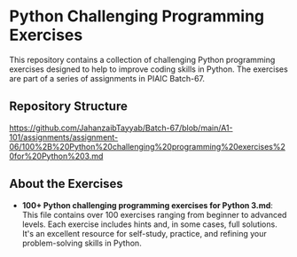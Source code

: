 # Python Challenging Programming Exercises

This repository contains a collection of challenging Python programming exercises designed to help to improve coding skills in Python. The exercises are part of a series of assignments in PIAIC Batch-67.

## Repository Structure

https://github.com/JahanzaibTayyab/Batch-67/blob/main/A1-101/assignments/assignment-06/100%2B%20Python%20challenging%20programming%20exercises%20for%20Python%203.md

## About the Exercises

- **100+ Python challenging programming exercises for Python 3.md**:  
  This file contains over 100 exercises ranging from beginner to advanced levels. Each exercise includes hints and, in some cases, full solutions. It's an excellent resource for self-study, practice, and refining your problem-solving skills in Python.
